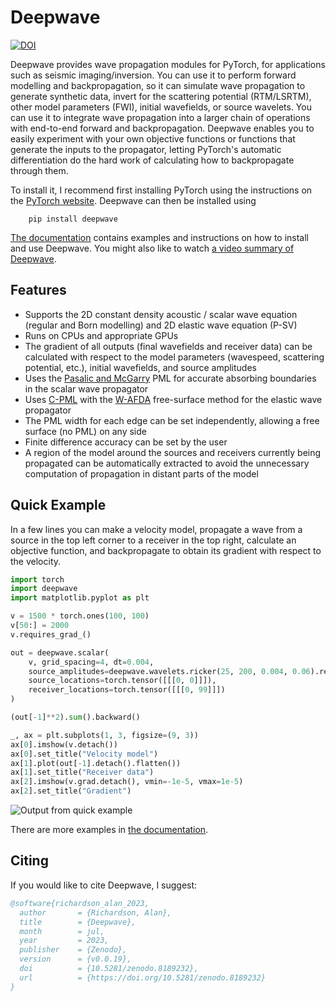 # Deepwave

[![DOI](https://zenodo.org/badge/DOI/10.5281/zenodo.3829886.svg)](https://doi.org/10.5281/zenodo.3829886)

Deepwave provides wave propagation modules for PyTorch, for applications such as seismic imaging/inversion. You can use it to perform forward modelling and backpropagation, so it can simulate wave propagation to generate synthetic data, invert for the scattering potential (RTM/LSRTM), other model parameters (FWI), initial wavefields, or source wavelets. You can use it to integrate wave propagation into a larger chain of operations with end-to-end forward and backpropagation. Deepwave enables you to easily experiment with your own objective functions or functions that generate the inputs to the propagator, letting PyTorch's automatic differentiation do the hard work of calculating how to backpropagate through them.

To install it, I recommend first installing PyTorch using the instructions on the [PyTorch website](https://pytorch.org). Deepwave can then be installed using
```
    pip install deepwave
```

[The documentation](https://ausargeo.com/deepwave) contains examples and instructions on how to install and use Deepwave. You might also like to watch [a video summary of Deepwave](https://www.youtube.com/watch?v=rTVEV-EHl98).

## Features
- Supports the 2D constant density acoustic / scalar wave equation (regular and Born modelling) and 2D elastic wave equation (P-SV)
- Runs on CPUs and appropriate GPUs
- The gradient of all outputs (final wavefields and receiver data) can be calculated with respect to the model parameters (wavespeed, scattering potential, etc.), initial wavefields, and source amplitudes
- Uses the [Pasalic and McGarry](https://doi.org/10.1190/1.3513453) PML for accurate absorbing boundaries in the scalar wave propagator
- Uses [C-PML](https://doi.org/10.3970/cmes.2008.037.274) with the [W-AFDA](https://doi.org/10.1023/A:1019866422821) free-surface method for the elastic wave propagator
- The PML width for each edge can be set independently, allowing a free surface (no PML) on any side
- Finite difference accuracy can be set by the user
- A region of the model around the sources and receivers currently being propagated can be automatically extracted to avoid the unnecessary computation of propagation in distant parts of the model

## Quick Example
In a few lines you can make a velocity model, propagate a wave from a source in the top left corner to a receiver in the top right, calculate an objective function, and backpropagate to obtain its gradient with respect to the velocity.
```python
import torch
import deepwave
import matplotlib.pyplot as plt

v = 1500 * torch.ones(100, 100)
v[50:] = 2000
v.requires_grad_()

out = deepwave.scalar(
    v, grid_spacing=4, dt=0.004,
    source_amplitudes=deepwave.wavelets.ricker(25, 200, 0.004, 0.06).reshape(1, 1, -1),
    source_locations=torch.tensor([[[0, 0]]]),
    receiver_locations=torch.tensor([[[0, 99]]])
)

(out[-1]**2).sum().backward()

_, ax = plt.subplots(1, 3, figsize=(9, 3))
ax[0].imshow(v.detach())
ax[0].set_title("Velocity model")
ax[1].plot(out[-1].detach().flatten())
ax[1].set_title("Receiver data")
ax[2].imshow(v.grad.detach(), vmin=-1e-5, vmax=1e-5)
ax[2].set_title("Gradient")
```
![Output from quick example](quick_example.jpg)

There are more examples in [the documentation](https://ausargeo.com/deepwave).

## Citing

If you would like to cite Deepwave, I suggest:
```bibtex
@software{richardson_alan_2023,
  author       = {Richardson, Alan},
  title        = {Deepwave},
  month        = jul,
  year         = 2023,
  publisher    = {Zenodo},
  version      = {v0.0.19},
  doi          = {10.5281/zenodo.8189232},
  url          = {https://doi.org/10.5281/zenodo.8189232}
}
```
